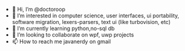 - 👋 Hi, I’m @doctoroop
- 👀 I’m interested in computer science, user interfaces, ui portability, software migration, lexers-parsers, text ui (like turbovision, etc)
- 🌱 I’m currently learning python,no-sql db
- 💞️ I’m looking to collaborate on wpf, uwp projects
- 📫 How to reach me javanerdy on gmail

<!---
doctoroop/doctoroop is a ✨ special ✨ repository because its `README.md` (this file) appears on your GitHub profile.
You can click the Preview link to take a look at your changes.
--->
